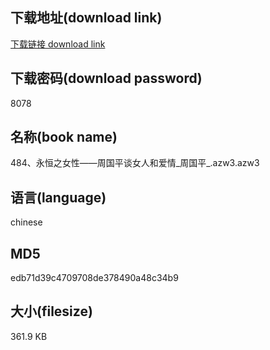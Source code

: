 ## 下载地址(download link)
[下载链接 download link](https://voluble-croquembouche-d321dc.netlify.app/?s=484%E3%80%81%E6%B0%B8%E6%81%92%E4%B9%8B%E5%A5%B3%E6%80%A7%E2%80%94%E2%80%94%E5%91%A8%E5%9B%BD%E5%B9%B3%E8%B0%88%E5%A5%B3%E4%BA%BA%E5%92%8C%E7%88%B1%E6%83%85_%E5%91%A8%E5%9B%BD%E5%B9%B3_.azw3)

## 下载密码(download password)
8078

## 名称(book name)
484、永恒之女性——周国平谈女人和爱情_周国平_.azw3.azw3

## 语言(language)
chinese

## MD5
edb71d39c4709708de378490a48c34b9

## 大小(filesize)
361.9 KB
